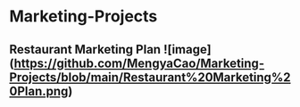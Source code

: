 # Marketing-Projects
## Restaurant Marketing Plan ![image] (https://github.com/MengyaCao/Marketing-Projects/blob/main/Restaurant%20Marketing%20Plan.png)
